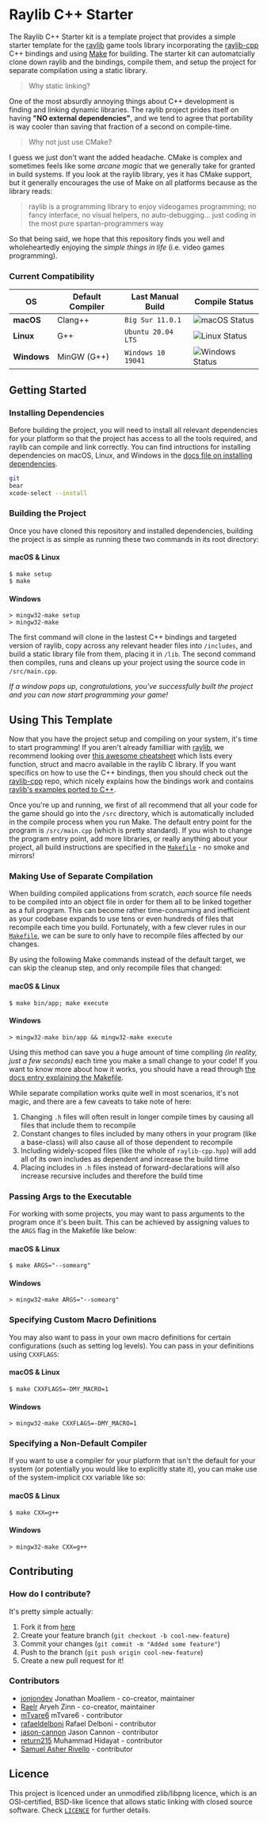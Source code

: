 # Raylib C++ Starter
The Raylib C++ Starter kit is a template project that provides a simple starter template for the [raylib](https://github.com/raysan5/raylib) game tools library incorporating the [raylib-cpp](https://github.com/robloach/raylib-cpp) C++ bindings and using [Make](https://www.gnu.org/software/make/) for building. The starter kit can automatcially clone down raylib and the bindings, compile them, and setup the project for separate compilation using a static library.

> Why static linking?

One of the most absurdly annoying things about C++ development is finding and linking dynamic libraries. The raylib project prides itself on having **"NO external dependencies"**, and we tend to agree that portability is way cooler than saving that fraction of a second on compile-time.

> Why not just use CMake?

I guess we just don't want the added headache. CMake is complex and sometimes feels like some *arcane magic* that we generally take for granted in build systems. If you look at the raylib library, yes it has CMake support, but it generally encourages the use of Make on all platforms because as the library reads:

> raylib is a programming library to enjoy videogames programming; no fancy interface, no visual helpers, no auto-debugging... just coding in the most pure spartan-programmers way

So that being said, we hope that this repository finds you well and wholeheartedly enjoying the *simple things in life* (i.e. video games programming).

### Current Compatibility
| OS          | Default Compiler |  Last Manual Build  |                   Compile Status                     |
| ----------- | ---------------- | ------------------- | ---------------------------------------------------- |
| **macOS**   | Clang++          | `Big Sur 11.0.1`    | ![macOS Status](../../workflows/macOS/badge.svg)     |
| **Linux**   | G++              | `Ubuntu 20.04 LTS`  | ![Linux Status](../../workflows/Ubuntu/badge.svg)    |
| **Windows** | MinGW (G++)      | `Windows 10 19041`  | ![Windows Status](../../workflows/Windows/badge.svg) |

## Getting Started

### Installing Dependencies

Before building the project, you will need to install all relevant dependencies for your platform so that the project has access to all the tools required, and raylib can compile and link correctly. You can find intructions for installing dependencies on macOS, Linux, and Windows in the [docs file on installing dependencies](docs/InstallingDependencies.md).

```bash
git
bear
xcode-select --install

```
### Building the Project
Once you have cloned this repository and installed dependencies, building the project is as simple as running these two commands in its root directory:

#### macOS & Linux
```console
$ make setup
$ make
```

#### Windows
```console
> mingw32-make setup
> mingw32-make
```

The first command will clone in the lastest C++ bindings and targeted version of raylib, copy across any relevant header files into `/includes`, and build a static library file from them, placing it in `/lib`. The second command then compiles, runs and cleans up your project using the source code in `/src/main.cpp`.

*If a window pops up, congratulations, you've successfully built the project and you can now start programming your game!*

## Using This Template
Now that you have the project setup and compiling on your system, it's time to start programming! If you aren't already familliar with [raylib](https://github.com/raysan5/raylib), we recommend looking over [this awesome cheatsheet](https://www.raylib.com/cheatsheet/cheatsheet.html) which lists every function, struct and macro available in the raylib C library. If you want specifics on how to use the C++ bindings, then you should check out the [raylib-cpp](https://github.com/robloach/raylib-cpp) repo, which nicely explains how the bindings work and contains [raylib's examples ported to C++](https://github.com/RobLoach/raylib-cpp/tree/master/examples).

Once you're up and running, we first of all recommend that all your code for the game should go into the `/src` directory, which is automatically included in the compile process when you run Make. The default entry point for the program is `/src/main.cpp` (which is pretty standard). If you wish to change the program entry point, add more libraries, or really anything about your project, all build instructions are specified in the [`Makefile`](Makefile) - no smoke and mirrors!

### Making Use of Separate Compilation
When building compiled applications from scratch, *each* source file needs to be compiled into an object file in order for them all to be linked together as a full program. This can become rather time-consuming and inefficient as your codebase expands to use tens or even hundreds of files that recompile each time you build. Fortunately, with a few clever rules in our [`Makefile`](Makefile), we can be sure to only have to recompile files affected by our changes.

By using the following Make commands instead of the default target, we can skip the cleanup step, and only recompile files that changed:

#### macOS & Linux

```console
$ make bin/app; make execute
```

#### Windows

```console
> mingw32-make bin/app && mingw32-make execute
```

Using this method can save you a huge amount of time compiling *(in reality, just a few seconds)* each time you make a small change to your code! If you want to know more about how it works, you should have a read through [the docs entry explaining the Makefile](docs/MakefileExplanation.md).

While separate compilation works quite well in most scenarios, it's not magic, and there are a few caveats to take note of here:

1. Changing `.h` files will often result in longer compile times by causing all files that include them to recompile
2. Constant changes to files included by many others in your program (like a base-class) will also cause all of those dependent to recompile
3. Including widely-scoped files (like the whole of `raylib-cpp.hpp`) will add all of its own includes as dependent and increase the build time
4. Placing includes in `.h` files instead of forward-declarations will also increase recursive includes and therefore the build time

### Passing Args to the Executable
For working with some projects, you may want to pass arguments to the program once it's been built. This can be achieved by assigning values to the `ARGS` flag in the Makefile like below:

#### macOS & Linux

```console
$ make ARGS="--somearg"
```

#### Windows

```console
> mingw32-make ARGS="--somearg"
```

### Specifying Custom Macro Definitions
You may also want to pass in your own macro definitions for certain configurations (such as setting log levels). You can pass in your definitions using `CXXFLAGS`:

#### macOS & Linux

```console
$ make CXXFLAGS=-DMY_MACRO=1
```

#### Windows

```console
> mingw32-make CXXFLAGS=-DMY_MACRO=1
```

### Specifying a Non-Default Compiler
If you want to use a compiler for your platform that isn't the default for your system (or potentially you would like to explicitly state it), you can make use of the system-implicit `CXX` variable like so:

#### macOS & Linux

```console
$ make CXX=g++
```

#### Windows

```console
> mingw32-make CXX=g++
```

## Contributing

### How do I contribute?
It's pretty simple actually:

1. Fork it from [here](https://github.com/CapsCollective/raylib-cpp-starter/fork)
2. Create your feature branch (`git checkout -b cool-new-feature`)
3. Commit your changes (`git commit -m "Added some feature"`)
4. Push to the branch (`git push origin cool-new-feature`)
5. Create a new pull request for it!

### Contributors
- [jonjondev](https://github.com/jonjondev) Jonathan Moallem - co-creator, maintainer
- [Raelr](https://github.com/Raelr) Aryeh Zinn - co-creator, maintainer
- [mTvare6](https://github.com/mTvare6) mTvare6 - contributor
- [rafaeldelboni](https://github.com/rafaeldelboni) Rafael Delboni - contributor
- [jason-cannon](https://github.com/jason-cannon) Jason Cannon - contributor
- [return215](https://github.com/return215) Muhammad Hidayat - contributor
- [Samuel Asher Rivello](https://github.com/SamuelAsherRivello) - contributor


## Licence

This project is licenced under an unmodified zlib/libpng licence, which is an OSI-certified, BSD-like licence that allows static linking with closed source software. Check [`LICENCE`](LICENCE) for further details.
